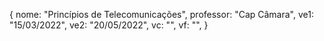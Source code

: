 {
	nome: "Princípios de Telecomunicações",
	professor: "Cap Câmara",
	ve1: "15/03/2022",
	ve2: "20/05/2022",
	vc: "",
	vf: "",
}